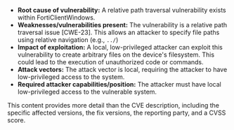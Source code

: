 - **Root cause of vulnerability:** A relative path traversal vulnerability exists within FortiClientWindows.
- **Weaknesses/vulnerabilities present:**  The vulnerability is a relative path traversal issue [CWE-23]. This allows an attacker to specify file paths using relative navigation (e.g., `../`)
- **Impact of exploitation:** A local, low-privileged attacker can exploit this vulnerability to create arbitrary files on the device's filesystem. This could lead to the execution of unauthorized code or commands.
- **Attack vectors:** The attack vector is local, requiring the attacker to have low-privileged access to the system.
- **Required attacker capabilities/position:** The attacker must have local low-privileged access to the vulnerable system.

This content provides more detail than the CVE description, including the specific affected versions, the fix versions, the reporting party, and a CVSS score.